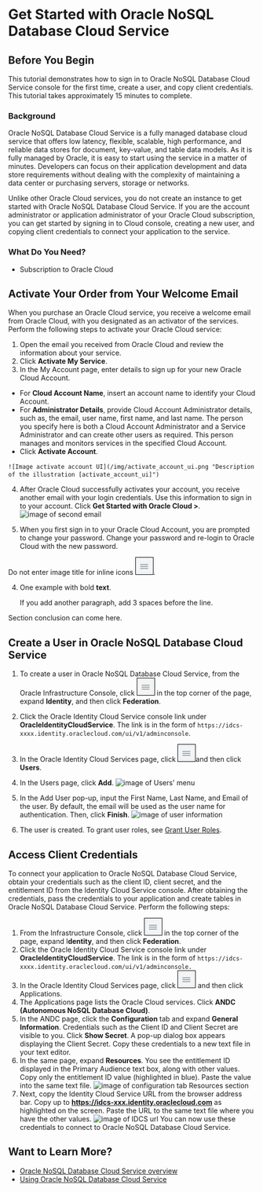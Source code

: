 # Get Started with Oracle NoSQL Database Cloud Service
## Before You Begin

This tutorial demonstrates how to sign in to Oracle NoSQL Database Cloud Service console for the first time, create a user, and copy client credentials. This tutorial takes approximately 15 minutes to complete.

### Background
Oracle NoSQL Database Cloud Service is a fully managed database cloud service that offers low latency, flexible, scalable, high performance, and reliable data stores for document, key-value, and table data models. As it is fully managed by Oracle, it is easy to start using the service in a matter of minutes. Developers can focus on their application development and data store requirements without dealing with the complexity of maintaining a data center or purchasing servers, storage or networks.

Unlike other Oracle Cloud services, you do not create an instance to get started with Oracle NoSQL Database Cloud Service. If you are the account administrator or application administrator of your Oracle Cloud subscription, you can get started by signing in to Cloud console, creating a new user, and copying client credentials to connect your application to the service.

### What Do You Need?

* Subscription to Oracle Cloud

## Activate Your Order from Your Welcome Email

When you purchase an Oracle Cloud service, you receive a welcome email from Oracle Cloud, with you designated as an activator of the services. Perform the following steps to activate your Oracle Cloud service:

1. Open the email you received from Oracle Cloud and review the information about your service.
2. Click **Activate My Service**. 
3. In the My Account page, enter details to sign up for your new Oracle Cloud Account. 

*    For **Cloud Account Name**, insert an account name to identify your Cloud Account.
*    For **Administrator Details**, provide Cloud Account Administrator details, such as, the email, user name, first name, and last name. The person you specify here is both a Cloud Account Administrator and a Service Administrator and can create other users as required. This person manages and monitors services in the specified Cloud Account.
*    Click **Activate Account**.

    ![Image activate account UI](/img/activate_account_ui.png "Description of the illustration [activate_account_ui]")
4. After Oracle Cloud successfully activates your account, you receive another email with your login credentials. Use this information to sign in to your account. Click **Get Started with Oracle Cloud >**. 
  ![image of second email](/img/second_email.png "Description of the illustration [activate_account_ui]")

5. When you first sign in to your Oracle Cloud Account, you are prompted to change your password. Change your password and re-login to Oracle Cloud with the new password. 

Do not enter image title for inline icons ![Navigation icon](img/navigation_icon.png).

4. One example with bold **text**.

   If you add another paragraph, add 3 spaces before the line.

Section conclusion can come here.

## Create a User in Oracle NoSQL Database Cloud Service

1. To create a user in Oracle NoSQL Database Cloud Service, from the Oracle Infrastructure Console, click ![navigation menu](img/navigation_icon.png)  in the top corner of the page, expand **Identity**, and then click **Federation**. 

2. Click the Oracle Identity Cloud Service console link under **OracleIdentityCloudService**. The link is in the form of `https://idcs-xxxx.identity.oraclecloud.com/ui/v1/adminconsole`. 
3.  In the Oracle Identity Cloud Services page, click  ![navigation menu](img/navigation_icon.png)and then click **Users**.
4. In the Users page, click **Add**. 
  ![image of Users' menu](/img/add_user.png "Description of the illustration [add_user]")
5. In the Add User pop-up, input the First Name, Last Name, and Email of the user. By default, the email will be used as the user name for authentication. Then, click **Finish**. 
  ![image of user information](/img/user_info.png "Description of the illustration [user_info]")
6. The user is created. To grant user roles, see [Grant User Roles](https://docs.oracle.com/en/cloud/paas/nosql-cloud/csnsd/granting-roles.html).

## Access Client Credentials

To connect your application to Oracle NoSQL Database Cloud Service, obtain your credentials such as the client ID, client secret, and the entitlement ID from the Identity Cloud Service console. After obtaining the credentials, pass the credentials to your application and create tables in Oracle NoSQL Database Cloud Service. Perform the following steps:
1. From the Infrastructure Console, click ![navigation menu](img/navigation_icon.png) in the top corner of the page, expand I**dentity**, and then click **Federation**.
2. Click the Oracle Identity Cloud Service console link under **OracleIdentityCloudService**. The link is in the form of `https://idcs-xxxx.identity.oraclecloud.com/ui/v1/adminconsole.`
3. In the Oracle Identity Cloud Services page, click ![navigation menu](img/navigation_icon.png) and then click Applications. 
4. The Applications page lists the Oracle Cloud services. Click **ANDC (Autonomous NoSQL Database Cloud)**. 
5. In the ANDC page, click the **Configuration** tab and expand **General Information**. Credentials such as the Client ID and Client Secret are visible to you. Click **Show Secret**. A pop-up dialog box appears displaying the Client Secret. Copy these credentials to a new text file in your text editor. 
6. In the same page, expand **Resources**. You see the entitlement ID displayed in the Primary Audience text box, along with other values. Copy only the entitlement ID value (highlighted in blue). Paste the value into the same text file. 
  ![image of configuration tab Resources section](/img/entitlement_id.png "Description of the illustration [entitlement_id]")
7. Next, copy the Identity Cloud Service URL from the browser address bar. Copy up to **https://idcs-xxx.identity.oraclecloud.com** as highlighted on the screen. Paste the URL to the same text file where you have the other values.
![image of IDCS url](/img/idcs_url.png "Description of the illustration [idcs_url]")
You can now use these credentials to connect to Oracle NoSQL Database Cloud Service.

## Want to Learn More?

* [Oracle NoSQL Database Cloud Service overview](https://www.youtube.com/watch?v=zNKxJjkq0Pw&feature=youtu.be)
* [Using Oracle NoSQL Database Cloud Service](https://www.oracle.com/database/nosql-cloud.html)